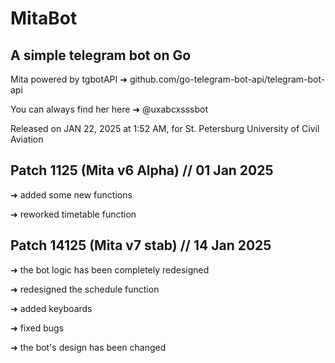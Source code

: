 # MitaBot
## A simple telegram bot on Go

Mita powered by tgbotAPI ➜ github.com/go-telegram-bot-api/telegram-bot-api 

You can always find her here ➜ @uxabcxsssbot

Released on JAN 22, 2025 at 1:52 AM, for St. Petersburg University of Civil Aviation

## Patch 1125 (Mita v6 Alpha) // 01 Jan 2025

 ➜  added some new functions
 
 ➜  reworked timetable function

## Patch 14125 (Mita v7 stab) // 14 Jan 2025

 ➜  the bot logic has been completely redesigned
 
 ➜  redesigned the schedule function
 
 ➜  added keyboards
 
 ➜  fixed bugs 
 
 ➜  the bot's design has been changed
   
